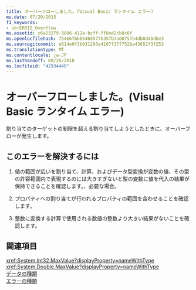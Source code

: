 ```yaml
---
title: オーバーフローしました。(Visual Basic ランタイム エラー)
ms.date: 07/20/2015
f1_keywords:
- vbrERRID_Overflow
ms.assetid: c6a23279-3086-412a-bcff-ff8ed2cb8c6f
ms.openlocfilehash: 7546676b85465577b357b7ad0757b4db8d40dbe3
ms.sourcegitcommit: e614e0f3b031293e4107f37f752be43652f3f253
ms.translationtype: MT
ms.contentlocale: ja-JP
ms.lasthandoff: 08/26/2018
ms.locfileid: "42934440"
---
```

# <a name="overflow-visual-basic-run-time-error"></a>オーバーフローしました。(Visual Basic ランタイム エラー)
割り当てのターゲットの制限を超える割り当てしようとしたときに、オーバーフローが発生します。  
  
## <a name="to-correct-this-error"></a>このエラーを解決するには  
  
1.  値の範囲が広いを割り当て、計算、およびデータ型変換が変数の値、その型の許容範囲内で表現するのには大きすぎないと型の変数に値を代入の結果が保持できることを確認します。、必要な場合。  
  
2.  プロパティへの割り当てが行われるプロパティの範囲を合わせることを確認します。  
  
3.  整数に変換する計算で使用される数値の整数より大きい結果がないことを確認します。  
  
## <a name="see-also"></a>関連項目  
 <xref:System.Int32.MaxValue?displayProperty=nameWithType>  
 <xref:System.Double.MaxValue?displayProperty=nameWithType>  
 [データの種類](../../../visual-basic/language-reference/data-types/index.md)  
 [エラーの種類](../../../visual-basic/programming-guide/language-features/error-types.md)
